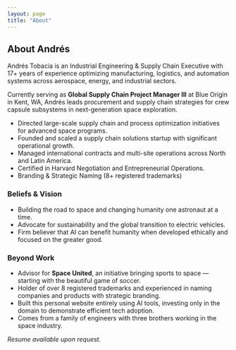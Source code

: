 ```yaml
---
layout: page
title: "About"
---
```


## About Andrés

Andrés Tobacia is an Industrial Engineering & Supply Chain Executive with 17+ years of experience optimizing manufacturing, logistics, and automation systems across aerospace, energy, and industrial sectors.

Currently serving as **Global Supply Chain Project Manager III** at Blue Origin in Kent, WA, Andrés leads procurement and supply chain strategies for crew capsule subsystems in next-generation space exploration.

- Directed large-scale supply chain and process optimization initiatives for advanced space programs.  
- Founded and scaled a supply chain solutions startup with significant operational growth.  
- Managed international contracts and multi-site operations across North and Latin America.  
- Certified in Harvard Negotiation and Entrepreneurial Operations.
- Branding & Strategic Naming (8+ registered trademarks)

### Beliefs & Vision
- Building the road to space and changing humanity one astronaut at a time.  
- Advocate for sustainability and the global transition to electric vehicles.  
- Firm believer that AI can benefit humanity when developed ethically and focused on the greater good.

### Beyond Work
- Advisor for **Space United**, an initiative bringing sports to space — starting with the beautiful game of soccer.  
- Holder of over 8 registered trademarks and experienced in naming companies and products with strategic branding.  
- Built this personal website entirely using AI tools, investing only in the domain to demonstrate efficient tech adoption.  
- Comes from a family of engineers with three brothers working in the space industry.

_Resume available upon request._
